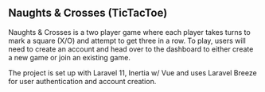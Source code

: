 ## Naughts & Crosses (TicTacToe)

Naughts & Crosses is a two player game where each player takes turns to mark a square (X/O) and attempt to get three in a row.
To play, users will need to create an account and head over to the dashboard to either create a new game or join an existing game.

The project is set up with Laravel 11, Inertia w/ Vue and uses Laravel Breeze for user authentication and account creation.
